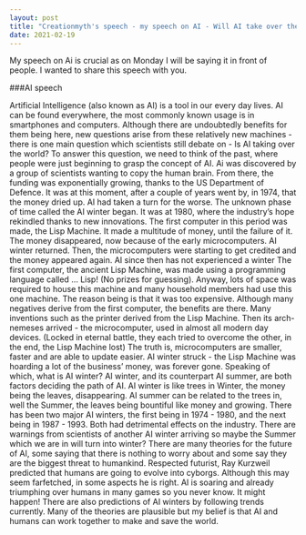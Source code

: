 ```yaml
---
layout: post
title: "Creationmyth's speech - my speech on AI - Will AI take over the world?"
date: 2021-02-19
---
```


My speech on Ai is crucial as on Monday I will be saying it in front of people. I wanted to share this speech with you.

###AI speech


Artificial Intelligence (also known as AI) is a tool in our every day lives. AI can be found everywhere, the most commonly known usage is in smartphones and computers. Although there are undoubtedly benefits for them being here, new questions arise from these relatively new machines - there is one main question which scientists still debate on - Is AI taking over the world?
To answer this question, we need to think of the past, where people were just beginning to grasp the concept of AI. Ai was discovered by a group of scientists wanting to copy the human brain. From there, the funding was exponentially growing, thanks to the US Department of Defence. It was at this moment, after a couple of years went by, in 1974, that the money dried up. AI had taken a turn for the worse. The unknown phase of time called the AI winter began.
It was at 1980, where the industry’s hope rekindled thanks to new innovations. The first computer in this period was made, the Lisp Machine. It made a multitude of money, until the failure of it. The money disappeared, now because of the early microcomputers. AI winter returned. Then, the microcomputers were starting to get credited and the money appeared again. AI since then has not experienced a winter
The first computer, the ancient Lisp Machine, was made using a programming language called … Lisp! (No prizes for guessing). Anyway, lots of space was required to house this machine and many household members had use this one machine. The reason being is that it was too expensive. Although many negatives derive from the first computer, the benefits are there. Many inventions such as the printer derived from the Lisp Machine. Then its arch-nemeses arrived - the microcomputer, used in almost all modern day devices. (Locked in eternal battle, they each tried to overcome the other, in the end, the Lisp Machine lost) The truth is, microcomputers are smaller, faster and are able to update easier.
AI winter struck - the Lisp Machine was hoarding a lot of the business’ money, was forever gone. Speaking of which, what is AI winter?
AI winter, and its counterpart AI summer, are both factors deciding the path of AI. AI winter is like trees in Winter, the money being the leaves, disappearing. AI summer can be related to the trees in, well the Summer, the leaves being bountiful like money and growing. There has been two major AI winters, the first being in 1974 - 1980, and the next being in 1987 - 1993. Both had detrimental effects on the industry. There are warnings from scientists of another AI winter arriving so maybe the Summer which we are in will turn into winter?
There are many theories for the future of AI, some saying that there is nothing to worry about and some say they are the biggest threat to humankind. Respected futurist, Ray Kurzweil predicted that humans are going to evolve into cyborgs. Although this may seem farfetched, in some aspects he is right. AI is soaring and already triumphing over humans in many games so you never know. It might happen!
There are also predictions of AI winters by following trends currently. Many of the theories are plausible but my belief is that AI and humans can work together to make and save the world.
